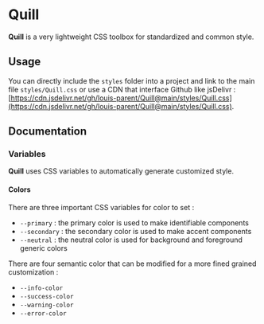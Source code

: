 # Quill

**Quill** is a very lightweight CSS toolbox for standardized and common style.

## Usage

You can directly include the `styles` folder into a project and link to the main file `styles/Quill.css` or use a CDN that interface Github like jsDelivr : [https://cdn.jsdelivr.net/gh/louis-parent/Quill@main/styles/Quill.css](https://cdn.jsdelivr.net/gh/louis-parent/Quill@main/styles/Quill.css).

## Documentation

### Variables

**Quill** uses CSS variables to automatically generate customized style.

#### Colors

There are three important CSS variables for color to set :

- `--primary` : the primary color is used to make identifiable components
- `--secondary` : the secondary color is used to make accent components
- `--neutral` : the neutral color is used for background and foreground generic colors

There are four semantic color that can be modified for a more fined grained customization :

- `--info-color`
- `--success-color`
- `--warning-color`
- `--error-color`
